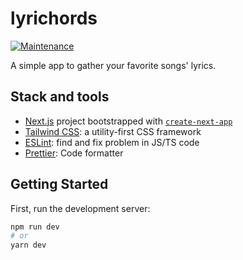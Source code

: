 # lyrichords

[![Maintenance](https://img.shields.io/badge/Maintained%3F-yes-green.svg)](https://GitHub.com/Naereen/StrapDown.js/graphs/commit-activity)

A simple app to gather your favorite songs' lyrics.

## Stack and tools

- [Next.js](https://nextjs.org/) project bootstrapped with [`create-next-app`](https://github.com/vercel/next.js/tree/canary/packages/create-next-app)
- [Tailwind CSS](https://tailwindcss.com/): a utility-first CSS framework
- [ESLint](https://eslint.org/): find and fix problem in JS/TS code
- [Prettier](https://prettier.io/): Code formatter

## Getting Started

First, run the development server:

```bash
npm run dev
# or
yarn dev
```

